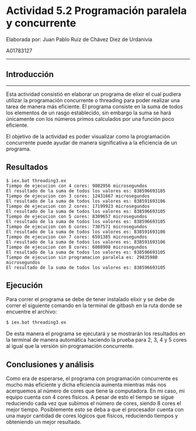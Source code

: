 # Actividad 5.2 Programación paralela y concurrente

Elaborada por: Juan Pablo Ruiz de Chávez Diez de Urdanivia

A01783127

---

## Introducción

---

Esta actividad consistió en elaborar un programa de elixir el cual pudiera utilizar la programación concurrente o threading para poder realizar una tarea de manera más eficiente. El programa consiste en la suma de todos los elementos de un rasgo establecido, sin embargo la suma se hará únicamente con los números primos calculados por una función poco eficiente.

El objetivo de la actividad es poder visualizar como la programación concurrente puede ayudar de manera significativa a la eficiencia de un programa.

## Resultados

```
$ iex.bat threading3.ex
Tiempo de ejecucion con 4 cores: 9802956 microsegundos
El resultado de la suma de todos los valores es: 838596693105
Tiempo de ejecucion con 3 cores: 12431667 microsegundos
El resultado de la suma de todos los valores es: 838591693106
Tiempo de ejecucion con 2 cores: 17199923 microsegundos
El resultado de la suma de todos los valores es: 838596693105
Tiempo de ejecucion con 5 cores: 8309657 microsegundos
El resultado de la suma de todos los valores es: 838596693105
Tiempo de ejecucion con 6 cores: 7307571 microsegundos
El resultado de la suma de todos los valores es: 838591693106
Tiempo de ejecucion con 7 cores: 6591385 microsegundos
El resultado de la suma de todos los valores es: 838591693106
Tiempo de ejecucion con 8 cores: 6088908 microsegundos
El resultado de la suma de todos los valores es: 838596693105
Tiempo de ejecucion sin programacion paralela es: 29835980 microsegundos
El resultado de la suma de todos los valores es: 838596693105
```
## Ejecución

Para correr el programa se debe de tener instalado elixir y se debe de correr el siguiente comando en la terminal de gitbash en la ruta donde se encuentre el archivo:

```elixir
$ iex.bat threading3.ex
```
De esta manera el programa se ejecutará y se mostrarán los resultados en la terminal de manera automática haciendo la prueba para 2, 3, 4 y 5 cores al igual que la versión sin programación concurrente.

## Conclusiones y análisis

Como era de esperarse, el programa con programación concurrente es mucho más eficiente y dicha eficiencia aumenta mientras más nos acerquemos al número de cores que tiene la computadora. En mi caso, mi equipo cuenta con 4 cores físicos. A pesar de esto el tiempo se sigue reduciendo cada vez que subimos el número de cores, siendo 8 cores el mejor tiempo. Posiblemente esto se deba a que el procesador cuenta con una mayor cantidad de cores lógicos que físicos, reduciendo tiempos y obteniendo un mejor resultado.
